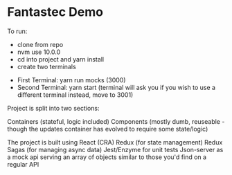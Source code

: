 # Fantastec Demo

To run:

- clone from repo
- nvm use 10.0.0
- cd into project and yarn install
- create two terminals

* First Terminal: yarn run mocks (3000)
* Second Terminal: yarn start (terminal will ask you if you wish to use a different terminal instead, move to 3001)

Project is split into two sections:

Containers (stateful, logic included)
Components (mostly dumb, reuseable - though the updates container has evolved to require some state/logic)

The project is built using React (CRA)
Redux (for state management)
Redux Sagas (for managing async data)
Jest/Enzyme for unit tests
Json-server as a mock api serving an array of objects similar to those you'd find on a regular API




